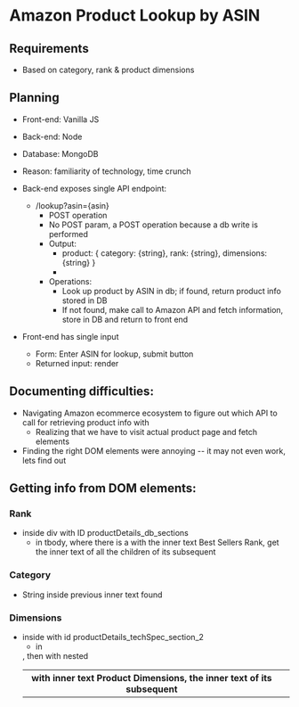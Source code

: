 # Amazon Product Lookup by ASIN

## Requirements
* Based on category, rank & product dimensions

## Planning
* Front-end: Vanilla JS
* Back-end: Node
* Database: MongoDB 
* Reason: familiarity of technology, time crunch

* Back-end exposes single API endpoint: 
  * /lookup?asin={asin}
    * POST operation
    * No POST param, a POST operation because a db write is performed
    * Output: 
      * product: {
        category: {string}, 
        rank: {string}, 
        dimensions: {string}
      } 
      *
    * Operations:
      * Look up product by ASIN in db; if found, return product info stored in DB
      * If not found, make call to Amazon API and fetch information, store in DB and return to front end
* Front-end has single input 
  * Form: Enter ASIN for lookup, submit button 
  * Returned input: render 

## Documenting difficulties:
* Navigating Amazon ecommerce ecosystem to figure out which API to call for retrieving product info with
  * Realizing that we have to visit actual product page and fetch elements
* Finding the right DOM elements were annoying -- it may not even work, lets find out

## Getting info from DOM elements: 

### Rank
* inside div with ID productDetails_db_sections
  * in tbody, <tr> where there is a <th> with the inner text Best Sellers Rank, get the inner text of all the children of its subsequent <td><span></span></td>

### Category
* String inside previous inner text found

### Dimensions
* inside <table> with id productDetails_techSpec_section_2
  * in <tbody>, then <tr> with nested <th> with inner text Product Dimensions, the inner text of its subsequent <td>

